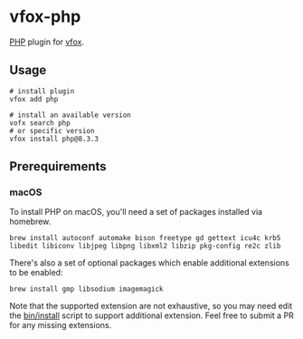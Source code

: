 # vfox-php
[PHP](https://www.php.net/) plugin for [vfox](https://vfox.lhan.me/).

## Usage

```shell
# install plugin
vfox add php

# install an available version
vofx search php
# or specific version 
vfox install php@8.3.3
```


## Prerequirements


### macOS

To install PHP on macOS, you'll need a set of packages installed via homebrew.

```shell
brew install autoconf automake bison freetype gd gettext icu4c krb5 libedit libiconv libjpeg libpng libxml2 libzip pkg-config re2c zlib
```

There's also a set of optional packages which enable additional extensions to be enabled:

```shell
brew install gmp libsodium imagemagick
```

Note that the supported extension are not exhaustive, so you may need edit the [bin/install](./bin/install) script to support additional extension. Feel free to submit a PR for any missing extensions.

